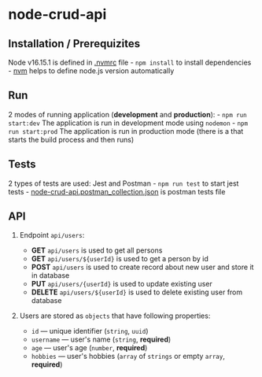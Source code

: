 # node-crud-api

## Installation / Prerequizites

Node v16.15.1 is defined in [.nvmrc](https://github.com/nikolai-shilin/node-crud-api/blob/main/.envrc) file
    - `npm install` to install dependencies
    - [nvm](https://github.com/nvm-sh/nvm) helps to define node.js version automatically

## Run

2 modes of running application (**development** and **production**):
    - `npm run start:dev` The application is run in development mode using `nodemon`
    - `npm run start:prod` The application is run in production mode (there is a  that starts the build process and then runs)

## Tests

2 types of tests are used: Jest and Postman 
    - `npm run test` to start jest tests
    - [node-crud-api.postman_collection.json](https://github.com/nikolai-shilin/node-crud-api/blob/main/node-crud-api.postman_collection.json) is postman tests file

## API

1. Endpoint `api/users`:
    - **GET** `api/users` is used to get all persons
    - **GET** `api/users/${userId}`  is used to get a person by id
    - **POST** `api/users` is used to create record about new user and store it in database
    - **PUT** `api/users/{userId}` is used to update existing user
    - **DELETE** `api/users/${userId}` is used to delete existing user from database

2. Users are stored as `objects` that have following properties:
    - `id` — unique identifier (`string`, `uuid`)
    - `username` — user's name (`string`, **required**)
    - `age` — user's age (`number`, **required**)
    - `hobbies` — user's hobbies (`array` of `strings` or empty `array`, **required**)